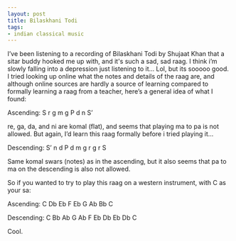 ```yaml
---
layout: post
title: Bilaskhani Todi
tags:
- indian classical music
---
```

I’ve been listening to a recording of Bilaskhani Todi by Shujaat Khan that a sitar buddy hooked me up with, and it's such a sad, sad raag. I think i’m slowly falling into a depression just listening to it... Lol, but its sooooo good. I tried looking up online what the notes and details of the raag are, and although online sources are hardly a source of learning compared to formally learning a raag from a teacher, here’s a general idea of what I found:

Ascending: S r g m g P d n S’

re, ga, da, and ni are komal (flat), and seems that playing ma to pa is not allowed. But again, I’d learn this raag formally before i tried playing it...

Descending: S’ n d P d m g r g r S

Same komal swars (notes) as in the ascending, but it also seems that pa to ma on the descending is also not allowed.

So if you wanted to try to play this raag on a western instrument, with C as your sa:

Ascending: C Db Eb F Eb G Ab Bb C

Descending: C Bb Ab G Ab F Eb Db Eb Db C

Cool. 

